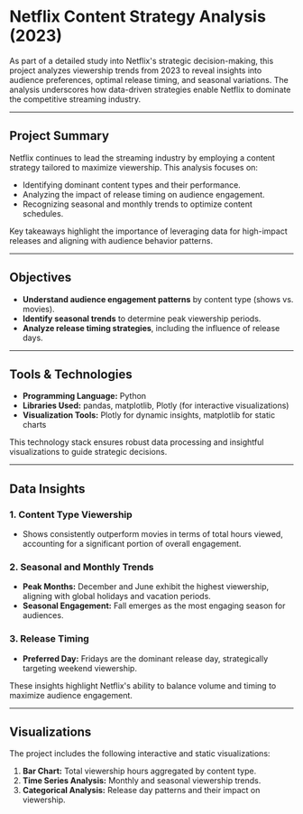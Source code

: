 # Netflix Content Strategy Analysis (2023)

As part of a detailed study into Netflix's strategic decision-making, this project analyzes viewership trends from 2023 to reveal insights into audience preferences, optimal release timing, and seasonal variations. The analysis underscores how data-driven strategies enable Netflix to dominate the competitive streaming industry.

---

## Project Summary

Netflix continues to lead the streaming industry by employing a content strategy tailored to maximize viewership. This analysis focuses on:
- Identifying dominant content types and their performance.
- Analyzing the impact of release timing on audience engagement.
- Recognizing seasonal and monthly trends to optimize content schedules.

Key takeaways highlight the importance of leveraging data for high-impact releases and aligning with audience behavior patterns.

---

## Objectives
- **Understand audience engagement patterns** by content type (shows vs. movies).
- **Identify seasonal trends** to determine peak viewership periods.
- **Analyze release timing strategies**, including the influence of release days.

---

## Tools & Technologies
- **Programming Language:** Python  
- **Libraries Used:** pandas, matplotlib, Plotly (for interactive visualizations)  
- **Visualization Tools:** Plotly for dynamic insights, matplotlib for static charts  

This technology stack ensures robust data processing and insightful visualizations to guide strategic decisions.

---

## Data Insights
### 1. **Content Type Viewership**
   - Shows consistently outperform movies in terms of total hours viewed, accounting for a significant portion of overall engagement.  

### 2. **Seasonal and Monthly Trends**
   - **Peak Months:** December and June exhibit the highest viewership, aligning with global holidays and vacation periods.
   - **Seasonal Engagement:** Fall emerges as the most engaging season for audiences.

### 3. **Release Timing**
   - **Preferred Day:** Fridays are the dominant release day, strategically targeting weekend viewership.

These insights highlight Netflix's ability to balance volume and timing to maximize audience engagement.

---

## Visualizations
The project includes the following interactive and static visualizations:
1. **Bar Chart:** Total viewership hours aggregated by content type.
2. **Time Series Analysis:** Monthly and seasonal viewership trends.
3. **Categorical Analysis:** Release day patterns and their impact on viewership.
